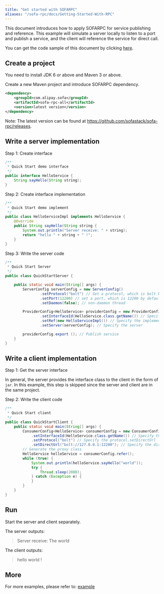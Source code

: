 ```yaml
---
title: "Get started with SOFARPC"
aliases: "/sofa-rpc/docs/Getting-Started-With-RPC"
---
```


This document introduces how to apply SOFARPC for service publishing and reference. This example will simulate a server locally to listen to a port and publish a service, and the client will reference the service for direct call.

You can get the code sample of this document by clicking [here](https://github.com/sofastack/sofa-rpc/tree/master/example/src/test/java/com/alipay/sofa/rpc/quickstart).

## Create a project

You need to install JDK 6 or above and Maven 3 or above.

Create a new Maven project and introduce SOFARPC dependency.

```xml
<dependency>
    <groupId>com.alipay.sofa</groupId>
    <artifactId>sofa-rpc-all</artifactId>
    <version>latest version</version>
</dependency>
```

Note: The latest version can be found at https://github.com/sofastack/sofa-rpc/releases.

## Write a server implementation

Step 1: Create interface

```java
/**
 * Quick Start demo interface
 */
public interface HelloService {
    String sayHello(String string);
}
```

Step 2: Create interface implementation

```java
/**
 * Quick Start demo implement
 */
public class HelloServiceImpl implements HelloService {
    @Override
    public String sayHello(String string {
        System.out.println("Server receive: " + string);
        return "hello " + string + " !";
    }
}
```

Step 3: Write the server code

```java
/**
 * Quick Start Server
 */
public class QuickStartServer {

    public static void main(String[] args) {
        ServerConfig serverConfig = new ServerConfig()
                .setProtocol("bolt") // Set a protocol, which is bolt by default
                .setPort(12200) // set a port, which is 12200 by default
                .setDaemon(false); // non-daemon thread

        ProviderConfig<HelloService> providerConfig = new ProviderConfig<HelloService>()
                .setInterfaceId(HelloService.class.getName()) // Specify the interface
                .setRef(new HelloServiceImpl()) // Specify the implementation
                .setServer(serverConfig); // Specify the server

        providerConfig.export (); // Publish service
    }
}
```

## Write a client implementation

Step 1: Get the server interface

In general, the server provides the interface class to the client in the form of `jar`. In this example, this step is skipped since the server and client are in the same project.

Step 2: Write the client code

```java
/**
 * Quick Start client
 */
public class QuickStartClient {
    public static void main(String[] args) {
        ConsumerConfig<HelloService> consumerConfig = new ConsumerConfig<HelloService>()
            .setInterfaceId(HelloService.class.getName()) // Specify the interface
            .setProtocol("bolt") // Specify the protocol.setDirectUrl
            .setDirectUrl("bolt://127.0.0.1:12200"); // Specify the direct connection address
        // Generate the proxy class
        HelloService helloService = consumerConfig.refer();
        while (true) {
            System.out.println(helloService.sayHello("world"));
            try {
                Thread.sleep(2000);
            } catch (Exception e) {
            }
        }
    }
}
```

## Run

Start the server and client separately.

The server outputs:

> Server receive: The world

The client outputs:

> hello world !


## More

For more examples, please refer to: [example](https://github.com/sofastack/sofa-rpc/tree/master/example)
